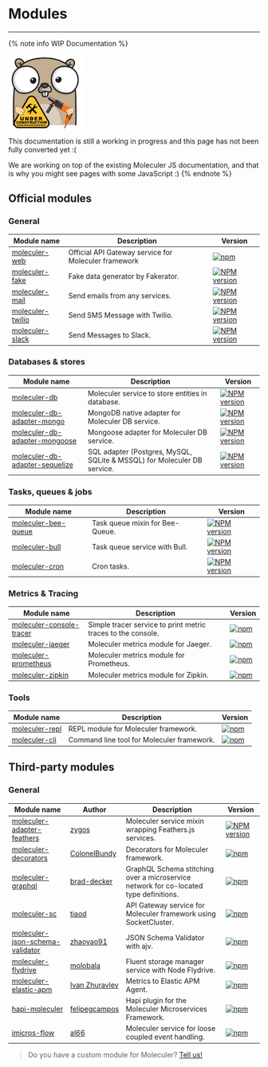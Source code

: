 # Modules

---

{% note info WIP Documentation %}

<img src="assets/under_construction.png" width=150/>

This documentation is still a working in progress and this page has not been fully converted yet :(

We are working on top of the existing Moleculer JS documentation, and that is why you might see pages with some JavaScript :)
{% endnote %}

## Official modules

### General

| Module name                                                                                                      | Description                                          | Version                                                                                                             |
| ---------------------------------------------------------------------------------------------------------------- | ---------------------------------------------------- | ------------------------------------------------------------------------------------------------------------------- |
| [moleculer-web](moleculer-web.html)                                                                              | Official API Gateway service for Moleculer framework | [![npm](https://img.shields.io/npm/v/moleculer-web.svg?maxAge=3600)](https://www.npmjs.com/package/moleculer-web)   |
| [moleculer-fake](https://github.com/moleculerjs/moleculer-addons/tree/master/packages/moleculer-fake#readme)     | Fake data generator by Fakerator.                    | [![NPM version](https://img.shields.io/npm/v/moleculer-fake.svg)](https://www.npmjs.com/package/moleculer-fake)     |
| [moleculer-mail](https://github.com/moleculerjs/moleculer-addons/tree/master/packages/moleculer-mail#readme)     | Send emails from any services.                       | [![NPM version](https://img.shields.io/npm/v/moleculer-mail.svg)](https://www.npmjs.com/package/moleculer-mail)     |
| [moleculer-twilio](https://github.com/moleculerjs/moleculer-addons/tree/master/packages/moleculer-twilio#readme) | Send SMS Message with Twilio.                        | [![NPM version](https://img.shields.io/npm/v/moleculer-twilio.svg)](https://www.npmjs.com/package/moleculer-twilio) |
| [moleculer-slack](https://github.com/moleculerjs/moleculer-addons/tree/master/packages/moleculer-slack#readme)   | Send Messages to Slack.                              | [![NPM version](https://img.shields.io/npm/v/moleculer-slack.svg)](https://www.npmjs.com/package/moleculer-slack)   |

### Databases & stores

| Module name                                                                                                                              | Description                                                             | Version                                                                                                                                         |
| ---------------------------------------------------------------------------------------------------------------------------------------- | ----------------------------------------------------------------------- | ----------------------------------------------------------------------------------------------------------------------------------------------- |
| [moleculer-db](https://github.com/moleculerjs/moleculer-db/tree/master/packages/moleculer-db#readme)                                     | Moleculer service to store entities in database.                        | [![NPM version](https://img.shields.io/npm/v/moleculer-db.svg)](https://www.npmjs.com/package/moleculer-db)                                     |
| [moleculer-db-adapter-mongo](https://github.com/moleculerjs/moleculer-db/tree/master/packages/moleculer-db-adapter-mongo#readme)         | MongoDB native adapter for Moleculer DB service.                        | [![NPM version](https://img.shields.io/npm/v/moleculer-db-adapter-mongo.svg)](https://www.npmjs.com/package/moleculer-db-adapter-mongo)         |
| [moleculer-db-adapter-mongoose](https://github.com/moleculerjs/moleculer-db/tree/master/packages/moleculer-db-adapter-mongoose#readme)   | Mongoose adapter for Moleculer DB service.                              | [![NPM version](https://img.shields.io/npm/v/moleculer-db-adapter-mongoose.svg)](https://www.npmjs.com/package/moleculer-db-adapter-mongoose)   |
| [moleculer-db-adapter-sequelize](https://github.com/moleculerjs/moleculer-db/tree/master/packages/moleculer-db-adapter-sequelize#readme) | SQL adapter (Postgres, MySQL, SQLite & MSSQL) for Moleculer DB service. | [![NPM version](https://img.shields.io/npm/v/moleculer-db-adapter-sequelize.svg)](https://www.npmjs.com/package/moleculer-db-adapter-sequelize) |

### Tasks, queues & jobs

| Module name                                                                                                            | Description                     | Version                                                                                                                   |
| ---------------------------------------------------------------------------------------------------------------------- | ------------------------------- | ------------------------------------------------------------------------------------------------------------------------- |
| [moleculer-bee-queue](https://github.com/moleculerjs/moleculer-addons/tree/master/packages/moleculer-bee-queue#readme) | Task queue mixin for Bee-Queue. | [![NPM version](https://img.shields.io/npm/v/moleculer-bee-queue.svg)](https://www.npmjs.com/package/moleculer-bee-queue) |
| [moleculer-bull](https://github.com/moleculerjs/moleculer-addons/tree/master/packages/moleculer-bull#readme)           | Task queue service with Bull.   | [![NPM version](https://img.shields.io/npm/v/moleculer-bull.svg)](https://www.npmjs.com/package/moleculer-bull)           |
| [moleculer-cron](https://github.com/davidroman0O/moleculer-cron#readme)                                                | Cron tasks.                     | [![NPM version](https://img.shields.io/npm/v/moleculer-cron.svg)](https://www.npmjs.com/package/moleculer-cron)           |

### Metrics & Tracing

| Module name                                                                                                                       | Description                                                  | Version                                                                                                                                 |
| --------------------------------------------------------------------------------------------------------------------------------- | ------------------------------------------------------------ | --------------------------------------------------------------------------------------------------------------------------------------- |
| [moleculer-console-tracer](https://github.com/moleculerjs/moleculer-metrics/blob/master/packages/moleculer-console-tracer#readme) | Simple tracer service to print metric traces to the console. | [![npm](https://img.shields.io/npm/v/moleculer-console-tracer.svg?maxAge=3600)](https://www.npmjs.com/package/moleculer-console-tracer) |
| [moleculer-jaeger](https://github.com/moleculerjs/moleculer-metrics/blob/master/packages/moleculer-jaeger#readme)                 | Moleculer metrics module for Jaeger.                         | [![npm](https://img.shields.io/npm/v/moleculer-jaeger.svg?maxAge=3600)](https://www.npmjs.com/package/moleculer-jaeger)                 |
| [moleculer-prometheus](https://github.com/moleculerjs/moleculer-metrics/blob/master/packages/moleculer-prometheus#readme)         | Moleculer metrics module for Prometheus.                     | [![npm](https://img.shields.io/npm/v/moleculer-prometheus.svg?maxAge=3600)](https://www.npmjs.com/package/moleculer-prometheus)         |
| [moleculer-zipkin](https://github.com/moleculerjs/moleculer-metrics/blob/master/packages/moleculer-zipkin#readme)                 | Moleculer metrics module for Zipkin.                         | [![npm](https://img.shields.io/npm/v/moleculer-zipkin.svg?maxAge=3600)](https://www.npmjs.com/package/moleculer-zipkin)                 |

### Tools

| Module name                           | Description                                | Version                                                                                                             |
| ------------------------------------- | ------------------------------------------ | ------------------------------------------------------------------------------------------------------------------- |
| [moleculer-repl](moleculer-repl.html) | REPL module for Moleculer framework.       | [![npm](https://img.shields.io/npm/v/moleculer-repl.svg?maxAge=3600)](https://www.npmjs.com/package/moleculer-repl) |
| [moleculer-cli](moleculer-cli.html)   | Command line tool for Moleculer framework. | [![npm](https://img.shields.io/npm/v/moleculer-cli.svg?maxAge=3600)](https://www.npmjs.com/package/moleculer-cli)   |

## Third-party modules

### General

| Module name                                                                                            | Author                                            | Description                                                                           | Version                                                                                                                                               |
| ------------------------------------------------------------------------------------------------------ | ------------------------------------------------- | ------------------------------------------------------------------------------------- | ----------------------------------------------------------------------------------------------------------------------------------------------------- |
| [moleculer-adapter-feathers](https://github.com/zygos/moleculer-adapter-feathers#readme)               | [zygos](zygos)                                    | Moleculer service mixin wrapping Feathers.js services.                                | [![NPM version](https://img.shields.io/npm/v/moleculer-adapter-feathers.svg?maxAge=3600)](https://www.npmjs.com/package/moleculer-adapter-feathers)   |
| [moleculer-decorators](https://github.com/ColonelBundy/moleculer-decorators#readme)                    | [ColonelBundy](https://github.com/ColonelBundy)   | Decorators for Moleculer framework.                                                   | [![npm](https://img.shields.io/npm/v/moleculer-decorators.svg?maxAge=3600)](https://www.npmjs.com/package/moleculer-decorators)                       |
| [moleculer-graphql](https://github.com/ConciergeAuctions/moleculer-graphql#readme)                     | [brad-decker](https://github.com/brad-decker)     | GraphQL Schema stitching over a microservice network for co-located type definitions. | [![npm](https://img.shields.io/npm/v/moleculer-graphql.svg?maxAge=3600)](https://www.npmjs.com/package/moleculer-graphql)                             |
| [moleculer-sc](https://github.com/tiaod/moleculer-sc#readme)                                           | [tiaod](https://github.com/tiaod)                 | API Gateway service for Moleculer framework using SocketCluster.                      | [![npm](https://img.shields.io/npm/v/moleculer-sc.svg?maxAge=3600)](https://www.npmjs.com/package/moleculer-sc)                                       |
| [moleculer-json-schema-validator](https://github.com/zhaoyao91/moleculer-json-schema-validator#readme) | [zhaoyao91](https://github.com/zhaoyao91)         | JSON Schema Validator with ajv.                                                       | [![npm](https://img.shields.io/npm/v/moleculer-json-schema-validator.svg?maxAge=3600)](https://www.npmjs.com/package/moleculer-json-schema-validator) |
| [moleculer-flydrive](https://github.com/molobala/moleculer-flydrive#readme)                            | [molobala](https://github.com/molobala)           | Fluent storage manager service with Node Flydrive.                                    | [![npm](https://img.shields.io/npm/v/moleculer-flydrive.svg?maxAge=3600)](https://www.npmjs.com/package/moleculer-flydrive)                           |
| [moleculer-elastic-apm](https://github.com/intech/moleculer-elastic-apm)                               | [Ivan Zhuravlev](https://github.com/intech)       | Metrics to Elastic APM Agent.                                                         | [![npm](https://img.shields.io/npm/v/moleculer-elastic-apm.svg?maxAge=3600)](https://www.npmjs.com/package/moleculer-elastic-apm)                     |
| [hapi-moleculer](https://github.com/felipegcampos/hapi-moleculer)                                      | [felipegcampos](https://github.com/felipegcampos) | Hapi plugin for the Moleculer Microservices Framework.                                | [![npm](https://img.shields.io/npm/v/hapi-moleculer.svg?maxAge=3600)](https://www.npmjs.com/package/hapi-moleculer)                                   |
| [imicros-flow](https://github.com/al66/imicros-flow)                                                   | [al66](https://github.com/al66)                   | Moleculer service for loose coupled event handling.                                   | [![npm](https://img.shields.io/npm/v/imicros-flow.svg?maxAge=3600)](https://www.npmjs.com/package/imicros-flow)                                       |

> Do you have a custom module for Moleculer? [Tell us!](https://github.com/moleculerjs/moleculer/issues)

